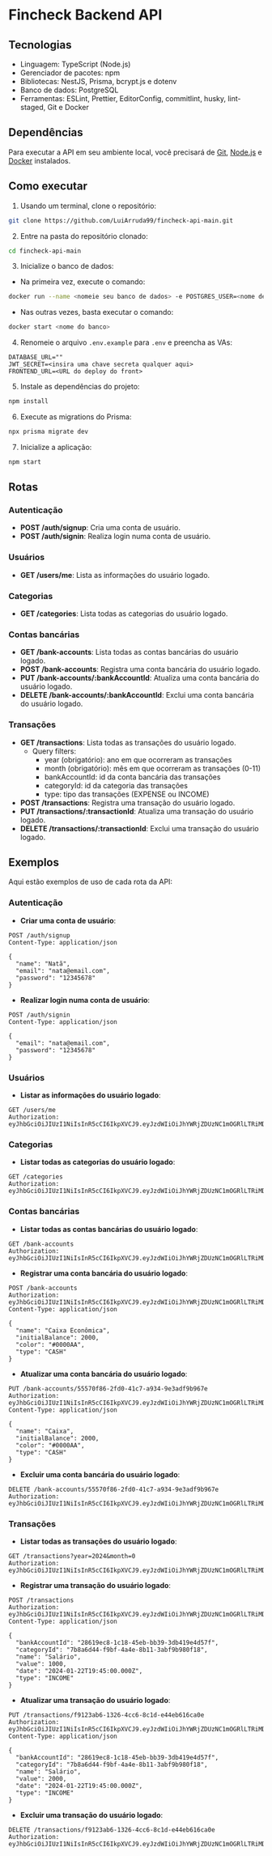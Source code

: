 # Fincheck Backend API


## Tecnologias

- Linguagem: TypeScript (Node.js)
- Gerenciador de pacotes: npm
- Bibliotecas: NestJS, Prisma, bcrypt.js e dotenv
- Banco de dados: PostgreSQL
- Ferramentas: ESLint, Prettier, EditorConfig, commitlint, husky, lint-staged, Git e Docker

## Dependências

Para executar a API em seu ambiente local, você precisará de [Git](https://git-scm.com/downloads), [Node.js](https://nodejs.org/) e [Docker](https://docs.docker.com/engine/install/) instalados.

## Como executar

1. Usando um terminal, clone o repositório:
```sh
git clone https://github.com/LuiArruda99/fincheck-api-main.git
```

2. Entre na pasta do repositório clonado:
```sh
cd fincheck-api-main
```

3. Inicialize o banco de dados:

- Na primeira vez, execute o comando:
```sh
docker run --name <nomeie seu banco de dados> -e POSTGRES_USER=<nome de usuário> -e POSTGRES_PASSWORD=<senha> -p 5432:5432 -d postgres
```

- Nas outras vezes, basta executar o comando:
```sh
docker start <nome do banco>
```

4. Renomeie o arquivo `.env.example` para `.env` e preencha as VAs:
```
DATABASE_URL=""
JWT_SECRET=<insira uma chave secreta qualquer aqui>
FRONTEND_URL=<URL do deploy do front>
```

5. Instale as dependências do projeto:
```sh
npm install
```

6. Execute as migrations do Prisma:
```sh
npx prisma migrate dev
```

7. Inicialize a aplicação:
```sh
npm start
```

## Rotas

### Autenticação

- **POST /auth/signup**: Cria uma conta de usuário.
- **POST /auth/signin**: Realiza login numa conta de usuário.

### Usuários

- **GET /users/me**: Lista as informações do usuário logado.

### Categorias

- **GET /categories**: Lista todas as categorias do usuário logado.

### Contas bancárias

- **GET /bank-accounts**: Lista todas as contas bancárias do usuário logado.
- **POST /bank-accounts**: Registra uma conta bancária do usuário logado.
- **PUT /bank-accounts/:bankAccountId**: Atualiza uma conta bancária do usuário logado.
- **DELETE /bank-accounts/:bankAccountId**: Exclui uma conta bancária do usuário logado.

### Transações

- **GET /transactions**: Lista todas as transações do usuário logado.
  - Query filters:
    - year (obrigatório): ano em que ocorreram as transações
    - month (obrigatório): mês em que ocorreram as transações (0-11)
    - bankAccountId: id da conta bancária das transações
    - categoryId: id da categoria das transações
    - type: tipo das transações (EXPENSE ou INCOME)
- **POST /transactions**: Registra uma transação do usuário logado.
- **PUT /transactions/:transactionId**: Atualiza uma transação do usuário logado.
- **DELETE /transactions/:transactionId**: Exclui uma transação do usuário logado.

## Exemplos

Aqui estão exemplos de uso de cada rota da API:

### Autenticação

- **Criar uma conta de usuário**:
```http
POST /auth/signup
Content-Type: application/json

{
  "name": "Natã",
  "email": "nata@email.com",
  "password": "12345678"
}
```

- **Realizar login numa conta de usuário**:
```http
POST /auth/signin
Content-Type: application/json

{
  "email": "nata@email.com",
  "password": "12345678"
}
```

### Usuários

- **Listar as informações do usuário logado**:
```http
GET /users/me
Authorization: eyJhbGciOiJIUzI1NiIsInR5cCI6IkpXVCJ9.eyJzdWIiOiJhYWRjZDUzNC1mOGRlLTRiMDYtYmY4ZC1lMmE4ZmQwNWVlMTAiLCJpYXQiOjE3MDU5NTIxODMsImV4cCI6MTcwNjU1Njk4M30.B_F8qt2s3KKJ6vWe32IUXqxcwRDeOneTrS_NViNHgwE
```

### Categorias

- **Listar todas as categorias do usuário logado**:
```http
GET /categories
Authorization: eyJhbGciOiJIUzI1NiIsInR5cCI6IkpXVCJ9.eyJzdWIiOiJhYWRjZDUzNC1mOGRlLTRiMDYtYmY4ZC1lMmE4ZmQwNWVlMTAiLCJpYXQiOjE3MDU5NTIxODMsImV4cCI6MTcwNjU1Njk4M30.B_F8qt2s3KKJ6vWe32IUXqxcwRDeOneTrS_NViNHgwE
```

### Contas bancárias

- **Listar todas as contas bancárias do usuário logado**:
```http
GET /bank-accounts
Authorization: eyJhbGciOiJIUzI1NiIsInR5cCI6IkpXVCJ9.eyJzdWIiOiJhYWRjZDUzNC1mOGRlLTRiMDYtYmY4ZC1lMmE4ZmQwNWVlMTAiLCJpYXQiOjE3MDU5NTIxODMsImV4cCI6MTcwNjU1Njk4M30.B_F8qt2s3KKJ6vWe32IUXqxcwRDeOneTrS_NViNHgwE
```

- **Registrar uma conta bancária do usuário logado**:
```http
POST /bank-accounts
Authorization: eyJhbGciOiJIUzI1NiIsInR5cCI6IkpXVCJ9.eyJzdWIiOiJhYWRjZDUzNC1mOGRlLTRiMDYtYmY4ZC1lMmE4ZmQwNWVlMTAiLCJpYXQiOjE3MDU5NTIxODMsImV4cCI6MTcwNjU1Njk4M30.B_F8qt2s3KKJ6vWe32IUXqxcwRDeOneTrS_NViNHgwE
Content-Type: application/json

{
  "name": "Caixa Econômica",
  "initialBalance": 2000,
  "color": "#0000AA",
  "type": "CASH"
}
```

- **Atualizar uma conta bancária do usuário logado**:
```http
PUT /bank-accounts/55570f86-2fd0-41c7-a934-9e3adf9b967e
Authorization: eyJhbGciOiJIUzI1NiIsInR5cCI6IkpXVCJ9.eyJzdWIiOiJhYWRjZDUzNC1mOGRlLTRiMDYtYmY4ZC1lMmE4ZmQwNWVlMTAiLCJpYXQiOjE3MDU5NTIxODMsImV4cCI6MTcwNjU1Njk4M30.B_F8qt2s3KKJ6vWe32IUXqxcwRDeOneTrS_NViNHgwE
Content-Type: application/json

{
  "name": "Caixa",
  "initialBalance": 2000,
  "color": "#0000AA",
  "type": "CASH"
}
```

- **Excluir uma conta bancária do usuário logado**:
```http
DELETE /bank-accounts/55570f86-2fd0-41c7-a934-9e3adf9b967e
Authorization: eyJhbGciOiJIUzI1NiIsInR5cCI6IkpXVCJ9.eyJzdWIiOiJhYWRjZDUzNC1mOGRlLTRiMDYtYmY4ZC1lMmE4ZmQwNWVlMTAiLCJpYXQiOjE3MDU5NTIxODMsImV4cCI6MTcwNjU1Njk4M30.B_F8qt2s3KKJ6vWe32IUXqxcwRDeOneTrS_NViNHgwE
```

### Transações

- **Listar todas as transações do usuário logado**:
```http
GET /transactions?year=2024&month=0
Authorization: eyJhbGciOiJIUzI1NiIsInR5cCI6IkpXVCJ9.eyJzdWIiOiJhYWRjZDUzNC1mOGRlLTRiMDYtYmY4ZC1lMmE4ZmQwNWVlMTAiLCJpYXQiOjE3MDU5NTIxODMsImV4cCI6MTcwNjU1Njk4M30.B_F8qt2s3KKJ6vWe32IUXqxcwRDeOneTrS_NViNHgwE
```

- **Registrar uma transação do usuário logado**:
```http
POST /transactions
Authorization: eyJhbGciOiJIUzI1NiIsInR5cCI6IkpXVCJ9.eyJzdWIiOiJhYWRjZDUzNC1mOGRlLTRiMDYtYmY4ZC1lMmE4ZmQwNWVlMTAiLCJpYXQiOjE3MDU5NTIxODMsImV4cCI6MTcwNjU1Njk4M30.B_F8qt2s3KKJ6vWe32IUXqxcwRDeOneTrS_NViNHgwE
Content-Type: application/json

{
  "bankAccountId": "28619ec8-1c18-45eb-bb39-3db419e4d57f",
  "categoryId": "7b8a6d44-f9bf-4a4e-8b11-3abf9b980f18",
  "name": "Salário",
  "value": 1000,
  "date": "2024-01-22T19:45:00.000Z",
  "type": "INCOME"
}
```

- **Atualizar uma transação do usuário logado**:
```http
PUT /transactions/f9123ab6-1326-4cc6-8c1d-e44eb616ca0e
Authorization: eyJhbGciOiJIUzI1NiIsInR5cCI6IkpXVCJ9.eyJzdWIiOiJhYWRjZDUzNC1mOGRlLTRiMDYtYmY4ZC1lMmE4ZmQwNWVlMTAiLCJpYXQiOjE3MDU5NTIxODMsImV4cCI6MTcwNjU1Njk4M30.B_F8qt2s3KKJ6vWe32IUXqxcwRDeOneTrS_NViNHgwE
Content-Type: application/json

{
  "bankAccountId": "28619ec8-1c18-45eb-bb39-3db419e4d57f",
  "categoryId": "7b8a6d44-f9bf-4a4e-8b11-3abf9b980f18",
  "name": "Salário",
  "value": 2000,
  "date": "2024-01-22T19:45:00.000Z",
  "type": "INCOME"
}
```

- **Excluir uma transação do usuário logado**:
```http
DELETE /transactions/f9123ab6-1326-4cc6-8c1d-e44eb616ca0e
Authorization: eyJhbGciOiJIUzI1NiIsInR5cCI6IkpXVCJ9.eyJzdWIiOiJhYWRjZDUzNC1mOGRlLTRiMDYtYmY4ZC1lMmE4ZmQwNWVlMTAiLCJpYXQiOjE3MDU5NTIxODMsImV4cCI6MTcwNjU1Njk4M30.B_F8qt2s3KKJ6vWe32IUXqxcwRDeOneTrS_NViNHgwE
```
